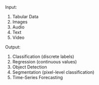 Input:
 1. Tabular Data
 2. Images
 3. Audio
 4. Text
 5. Video

Output:
 1. Classification (discrete labels)
 2. Regression (continuous values)
 3. Object Detection
 4. Segmentation (pixel-level classification)
 5. Time-Series Forecasting
